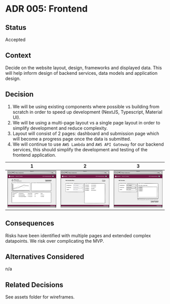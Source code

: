 # ADR 005: Frontend

## Status
Accepted

## Context
Decide on the website layout, design, frameworks and displayed data. This will help inform design of backend services, data models and application design.

## Decision

1. We will be using existing components where possible vs building from scratch in order to speed up development (NextJS, Typescript, Material UI).
2. We will be using a multi-page layout vs a single page layout in order to simplify development and reduce complexity.
3. Layout will consist of 2 pages: dashboard and submission page which will become a progress page once the data is submitted.
4. We will continue to use `AWS Lambda` and `AWS API Gateway` for our backend services, this should simplify the development and testing of the frontend application.

1|2|3
-|-|-
![](./../../assets/wireframes/mockwireframe_v1_00.png) | ![](./../../assets/wireframes/mockwireframe_v1_01.png) | ![](./../../assets/wireframes/mockwireframe_v1_02.png)

## Consequences
Risks have been identified with multiple pages and extended complex datapoints. We risk over complicating the MVP.

## Alternatives Considered
n/a

## Related Decisions
See assets folder for wireframes.

